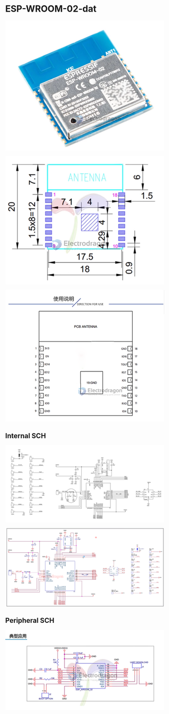 
# ESP-WROOM-02-dat

![](2023-11-28-16-45-24.png)

![](2023-11-28-16-41-54.png)

![](2023-11-28-16-44-23.png)

## Internal SCH

![](2023-11-28-17-21-58.png)

![](2023-11-28-17-22-13.png)

## Peripheral SCH

![](2023-11-28-16-45-05.png)



